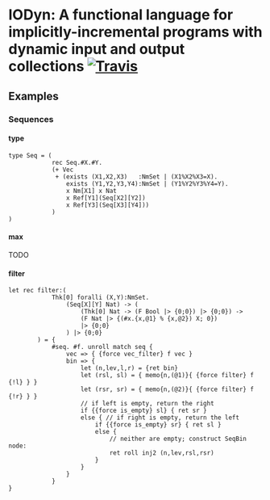 # IODyn: A functional language for implicitly-incremental programs with dynamic input and output collections [![Travis](https://api.travis-ci.org/cuplv/iodyn-lang.rust.svg?branch=master)](https://travis-ci.org/cuplv/iodyn-lang.rust)


## Examples

### Sequences

#### type

```text
type Seq = (
            rec Seq.#X.#Y.
            (+ Vec 
             + (exists (X1,X2,X3)   :NmSet | (X1%X2%X3=X).
                exists (Y1,Y2,Y3,Y4):NmSet | (Y1%Y2%Y3%Y4=Y).
                x Nm[X1] x Nat
                x Ref[Y1](Seq[X2][Y2])
                x Ref[Y3](Seq[X3][Y4]))
            )
)
```

#### max

TODO

#### filter

```text
let rec filter:(
            Thk[0] foralli (X,Y):NmSet.
                (Seq[X][Y] Nat) -> (
                    (Thk[0] Nat -> (F Bool |> {0;0}) |> {0;0}) ->
                    (F Nat |> {(#x.{x,@1} % {x,@2}) X; 0})
                    |> {0;0}
                ) |> {0;0}
        ) = {
            #seq. #f. unroll match seq {
                vec => { {force vec_filter} f vec }
                bin => {
                    let (n,lev,l,r) = {ret bin}
                    let (rsl, sl) = { memo{n,(@1)}{ {force filter} f {!l} } }
                    let (rsr, sr) = { memo{n,(@2)}{ {force filter} f {!r} } }
                    // if left is empty, return the right
                    if {{force is_empty} sl} { ret sr }
                    else { // if right is empty, return the left
                        if {{force is_empty} sr} { ret sl }
                        else {
                            // neither are empty; construct SeqBin node:
                            ret roll inj2 (n,lev,rsl,rsr)
                        }
                    }
                }
            }
}
```

